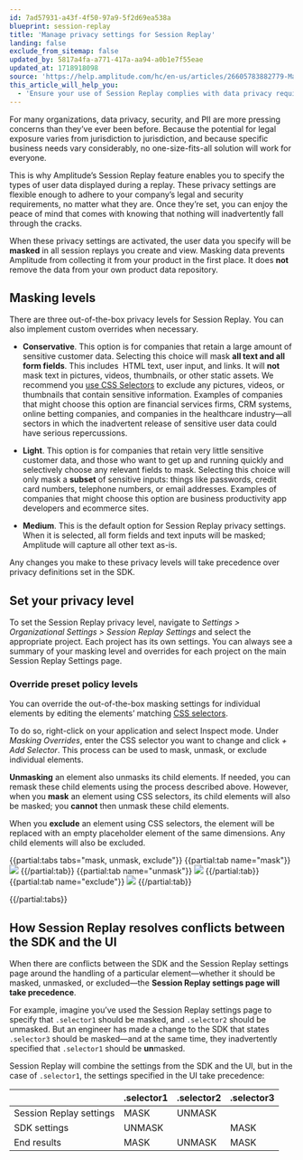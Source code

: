 ```yaml
---
id: 7ad57931-a43f-4f50-97a9-5f2d69ea538a
blueprint: session-replay
title: 'Manage privacy settings for Session Replay'
landing: false
exclude_from_sitemap: false
updated_by: 5817a4fa-a771-417a-aa94-a0b1e7f55eae
updated_at: 1718918098
source: 'https://help.amplitude.com/hc/en-us/articles/26605783882779-Manage-privacy-settings-for-Session-Replay'
this_article_will_help_you:
  - 'Ensure your use of Session Replay complies with data privacy requirements'
---
```

For many organizations, data privacy, security, and PII are more pressing concerns than they’ve ever been before. Because the potential for legal exposure varies from jurisdiction to jurisdiction, and because specific business needs vary considerably, no one-size-fits-all solution will work for everyone.

This is why Amplitude’s Session Replay feature enables you to specify the types of user data displayed during a replay. These privacy settings are flexible enough to adhere to your company’s legal and security requirements, no matter what they are. Once they’re set, you can enjoy the peace of mind that comes with knowing that nothing will inadvertently fall through the cracks.

When these privacy settings are activated, the user data you specify will be **masked** in all session replays you create and view. Masking data prevents Amplitude from collecting it from your product in the first place. It does **not** remove the data from your own product data repository.

## Masking levels

There are three out-of-the-box privacy levels for Session Replay. You can also implement custom overrides when necessary.

- **Conservative**. This option is for companies that retain a large amount of sensitive customer data. Selecting this choice will mask **all text and all form fields**. This includes  HTML text, user input, and links. It will **not** mask text in pictures, videos, thumbnails, or other static assets. We recommend you [use CSS Selectors](https://https://www.w3schools.com/cssref/css_selectors.php) to exclude any pictures, videos, or thumbnails that contain sensitive information. Examples of companies that might choose this option are financial services firms, CRM systems, online betting companies, and companies in the healthcare industry—all sectors in which the inadvertent release of sensitive user data could have serious repercussions.

- **Light**. This option is for companies that retain very little sensitive customer data, and those who want to get up and running quickly and selectively choose any relevant fields to mask. Selecting this choice will only mask a **subset** of sensitive inputs: things like passwords, credit card numbers, telephone numbers, or email addresses. Examples of companies that might choose this option are business productivity app developers and ecommerce sites.

- **Medium**. This is the default option for Session Replay privacy settings. When it is selected, all form fields and text inputs will be masked; Amplitude will capture all other text as-is.

Any changes you make to these privacy levels will take precedence over privacy definitions set in the SDK.

## Set your privacy level

To set the Session Replay privacy level, navigate to _Settings > Organizational Settings > Session Replay Settings_ and select the appropriate project. Each project has its own settings. You can always see a summary of your masking level and overrides for each project on the main Session Replay Settings page.

### Override preset policy levels

You can override the out-of-the-box masking settings for individual elements by editing the elements’ matching [CSS selectors](https://www.w3schools.com/cssref/css_selectors.php).

To do so, right-click on your application and select Inspect mode. Under *Masking Overrides*, enter the CSS selector you want to change and click *+ Add Selector*. This process can be used to mask, unmask, or exclude individual elements.

**Unmasking** an element also unmasks its child elements. If needed, you can remask these child elements using the process described above. However, when you **mask** an element using CSS selectors, its child elements will also be masked; you **cannot** then unmask these child elements.

When you **exclude** an element using CSS selectors, the element will be replaced with an empty placeholder element of the same dimensions. Any child elements will also be excluded.

{{partial:tabs tabs="mask, unmask, exclude"}}
{{partial:tab name="mask"}}
![](statamic://asset::help_center_conversions::session-replay/image2.png)
{{/partial:tab}}
{{partial:tab name="unmask"}}
![](statamic://asset::help_center_conversions::session-replay/image1.png)
{{/partial:tab}}
{{partial:tab name="exclude"}}
![](statamic://asset::help_center_conversions::session-replay/image3.png)
{{/partial:tab}}

{{/partial:tabs}}

## How Session Replay resolves conflicts between the SDK and the UI

When there are conflicts between the SDK and the Session Replay settings page around the handling of a particular element—whether it should be masked, unmasked, or excluded—the **Session Replay settings page will take precedence**.

For example, imagine you’ve used the Session Replay settings page to specify that `.selector1` should be masked, and `.selector2` should be unmasked. But an engineer has made a change to the SDK that states `.selector3` should be masked—and at the same time, they inadvertently specified that `.selector1` should be **un**masked.

Session Replay will combine the settings from the SDK and the UI, but in the case of `.selector1`, the settings specified in the UI take precedence:

|	| .selector1	| .selector2	| .selector3 |
|---|-----------|-----------|----------|
|Session Replay settings| MASK | UNMASK | |	
|SDK settings |	UNMASK | | MASK |
|End results | MASK | UNMASK | MASK |